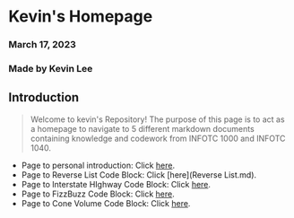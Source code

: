 
# Kevin's Homepage
### March 17, 2023
### Made by Kevin Lee

## Introduction

> Welcome to kevin's Repository! The purpose of this page is to act as a homepage to navigate to 5 different markdown documents containing knowledge and codework from INFOTC 1000 and INFOTC 1040.

* Page to personal introduction: Click [here](Personal_Introduction.md).
* Page to Reverse List Code Block: Click [here](Reverse List.md).
* Page to Interstate HIghway Code Block: Click [here](Interstatehighway.md).
* Page to FizzBuzz Code Block: Click [here](FizzBuzz.md).
* Page to Cone Volume Code Block: Click [here](Cone_volume.md).
